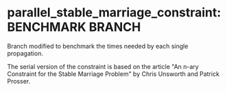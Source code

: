 # parallel_stable_marriage_constraint: BENCHMARK BRANCH
Branch modified to benchmark the times needed by each single propagation.

The serial version of the constraint is based on the article "An n-ary Constraint for the Stable Marriage Problem" by Chris Unsworth and Patrick Prosser.
